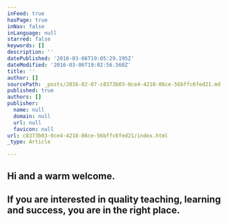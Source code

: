 ```yaml
---
inFeed: true
hasPage: true
inNav: false
inLanguage: null
starred: false
keywords: []
description: ''
datePublished: '2016-03-06T19:05:29.195Z'
dateModified: '2016-03-06T19:02:56.560Z'
title: ''
author: []
sourcePath: _posts/2016-02-07-c8373b03-0ce4-4218-86ce-56bffc6fed21.md
published: true
authors: []
publisher:
  name: null
  domain: null
  url: null
  favicon: null
url: c8373b03-0ce4-4218-86ce-56bffc6fed21/index.html
_type: Article

---
```

## Hi and a warm welcome. 

## If you are interested in quality teaching, learning and success, you are in the right place.
